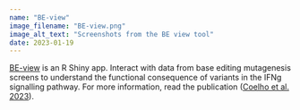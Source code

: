 ```yaml
---
name: "BE-view"
image_filename: "BE-view.png"
image_alt_text: "Screenshots from the BE view tool"
date: 2023-01-19
---
```

[BE-view](https://www.sanger.ac.uk/tool/be-view/be-view/) is an R Shiny app. Interact with data from base editing mutagenesis screens to understand the functional consequence of variants in the IFNg signalling pathway. For more information, read the publication ([Coelho et al. 2023](https://www.sciencedirect.com/science/article/pii/S1535610822005955)).
